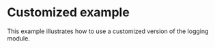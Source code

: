 # Customized example

This example illustrates how to use a customized version of the logging module.